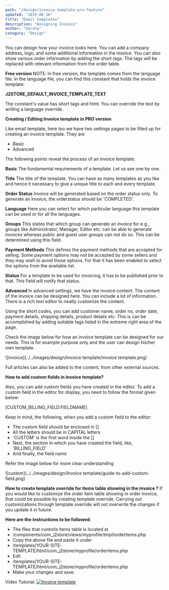 ```yaml
---
path: "/design/invoice-template-pro-feature"
updated: "2019-06-26"
title: "Email templates"
description: "Designing Invoice"
author: "Varsha"
category: "Design"
---
```


You can design how your invoice looks here. You can add  a company address, logo, and some additional information in the invoice. You can also show various order information by adding the short tags. The tags will be replaced with relevant information from the order table.

**Free version**
NOTE: In free version, the template comes from the language file. In the language file, you can find this constant that holds the invoice template:

**J2STORE_DEFAULT_INVOICE_TEMPLATE_TEXT**

The constant's value has short tags and html. You can override the text by writing a language override.

**Creating / Editing Invoice template in PRO version**

Like email template, here too we have two settings pages to be filled up for creating an invoice template. They are

* Basic
* Advanced

The following points reveal the process of an invoice template.

**Basic**
The fundamental requirements of a template. Let us see one by one.

**Title**
The title of the template. You can have as many templates as you like and hence it necessary to give a unique title to each and every template.

**Order Status**
Invoice will be generated based on the order status only. To generate an invoice, the orderstatus should be 'COMPLETED'.

**Language**
Here you can select for which particular language this template can be used or for all the languages.

**Groups**
This states that which group can generate an invoice for e.g., groups like Administrator, Manager, Editor etc. can be able to generate invoices whereas public and guest user groups can not do so. This can be determined using this field.

**Payment Methods**
This defines the payment methods that are accepted for selling. Some payment options may not be accepted by some sellers and they may wish to avoid those options. For that it has been enabled to select the options from the available list.

**Status**
For a template to be used for invoicing, it has to be published prior to that. This field will notify that status.

**Advanced**
In advanced settings, we have the invoice content. The content of the invoice can be designed here. You can include a lot of information. There is a rich text editor to neatly customize the content.

Using the short codes, you can add customer name, order no, order date, payment details, shipping details, product details etc. This is can be accomplished by adding suitable tags listed in the extreme right area of the page.

Check the image below for how an invoice template can be designed for our needs. This is for example purpose only and the user can design his/her own template.

![invoice](../../images/design/Invoice template/invoice template.png)


Full articles can also be added to the content, from other external sources.

**How to add custom fields in invoice template?**

Also, you can add custom fields you have created in the editor. To add a custom field in the editor for display, you need to follow the format given below:

[CUSTOM_BILLING_FIELD:FIELDNAME]

Keep in mind, the following, when you add a custom field to the editor:

* The custom field should be enclosed in []
* All the letters should be in CAPITAL letters
* 'CUSTOM' is the first word inside the []
* Next, the section in which you have created the field, like, 'BILLING_FIELD'
* And finally, the field name

Refer the image below for more clear understanding

![custom](../../images/design/Invoice template/guide-to-add-custom-field.png)

**How to create template override for items table showing in the invoice ?**
If you would like to customize the order item table showing in order invoice, that could be possible by creating template override. Carrying out customizations through template override will not overwrite the changes if you update it in future.

**Here are the instructions to be followed:**

* The files that controls items table is located at
* /components/com_j2store/views/myprofile/tmpl/orderitems.php
* Copy the above file and paste it under
* /templates/YOUR-SITE-TEMPLATE/html/com_j2store/myprofile/orderitems.php
* Edit
* /templates/YOUR-SITE-TEMPLATE/html/com_j2store/myprofile/orderitems.php
* Make your changes and save.

Video Tutorial:
[![Invoice template](https://img.youtube.com/vi/51J1UkeRu3Y/0.jpg)](https://youtu.be/uFyPRGBCVKo "Creating an invoice template")
